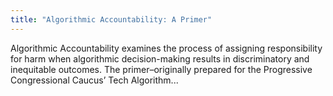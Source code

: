 ```yaml
---
title: "Algorithmic Accountability: A Primer"
---
```


Algorithmic Accountability examines the process of assigning responsibility for harm when algorithmic decision-making results in discriminatory and inequitable outcomes. The primer–originally prepared for the Progressive Congressional Caucus’ Tech Algorithm...

